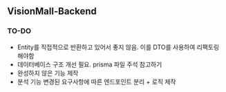 ## VisionMall-Backend



### TO-DO
- Entity를 직접적으로 반환하고 있어서 좋지 않음. 이를 DTO를 사용하여 리팩토링 해야함
- 데이터베이스 구조 개선 필요. prisma 파일 주석 참고하기
- 완성하지 않은 기능 제작
- 분석 기능 변경된 요구사항에 따른 엔드포인트 분리 + 로직 제작 